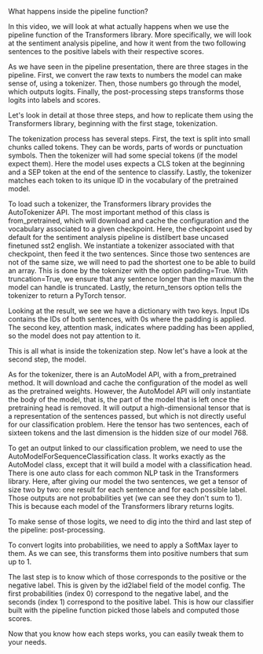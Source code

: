 What happens inside the pipeline function?

In this video, we will look at what actually happens when we use the pipeline function of the Transformers library. More specifically, we will look at the sentiment analysis pipeline, and how it went from the two following sentences to the positive labels with their respective scores.

As we have seen in the pipeline presentation, there are three stages in the pipeline. First, we convert the raw texts to numbers the model can make sense of, using a tokenizer. Then, those numbers go through the model, which outputs logits. Finally, the post-processing steps transforms those logits into labels and scores.

Let's look in detail at those three steps, and how to replicate them using the Transformers library, beginning with the first stage, tokenization.

The tokenization process has several steps. First, the text is split into small chunks called tokens. They can be words, parts of words or punctuation symbols. Then the tokenizer will had some special tokens (if the model expect them). Here the model uses expects a CLS token at the beginning and a SEP token at the end of the sentence to classify. Lastly, the tokenizer matches each token to its unique ID in the vocabulary of the pretrained model.

To load such a tokenizer, the Transformers library provides the AutoTokenizer API. The most important method of this class is from_pretrained, which will download and cache the configuration and the vocabulary associated to a given checkpoint. Here, the checkpoint used by default for the sentiment analysis pipeline is distilbert base uncased finetuned sst2 english. We instantiate a tokenizer associated with that checkpoint, then feed it the two sentences. Since those two sentences are not of the same size, we will need to pad the shortest one to be able to build an array. This is done by the tokenizer with the option padding=True. With truncation=True, we ensure that any sentence longer than the maximum the model can handle is truncated. Lastly, the return_tensors option tells the tokenizer to return a PyTorch tensor.

Looking at the result, we see we have a dictionary with two keys. Input IDs contains the IDs of both sentences, with 0s where the padding is applied. The second key, attention mask, indicates where padding has been applied, so the model does not pay attention to it.

This is all what is inside the tokenization step. Now let's have a look at the second step, the model.

As for the tokenizer, there is an AutoModel API, with a from_pretrained method. It will download and cache the configuration of the model as well as the pretrained weights. However, the AutoModel API will only instantiate the body of the model, that is, the part of the model that is left once the pretraining head is removed. It will output a high-dimensional tensor that is a representation of the sentences passed, but which is not directly useful for our classification problem. Here the tensor has two sentences, each of sixteen tokens and the last dimension is the hidden size of our model 768.

To get an output linked to our classification problem, we need to use the AutoModelForSequenceClassification class. It works exactly as the AutoModel class, except that it will build a model with a classification head. There is one auto class for each common NLP task in the Transformers library. Here, after giving our model the two sentences, we get a tensor of size two by two: one result for each sentence and for each possible label. Those outputs are not probabilities yet (we can see they don't sum to 1). This is because each model of the Transformers library returns logits.

To make sense of those logits, we need to dig into the third and last step of the pipeline: post-processing.

To convert logits into probabilities, we need to apply a SoftMax layer to them. As we can see, this transforms them into positive numbers that sum up to 1.

The last step is to know which of those corresponds to the positive or the negative label. This is given by the id2label field of the model config. The first probabilities (index 0) correspond to the negative label, and the seconds (index 1) correspond to the positive label. This is how our classifier built with the pipeline function picked those labels and computed those scores.

Now that you know how each steps works, you can easily tweak them to your needs.